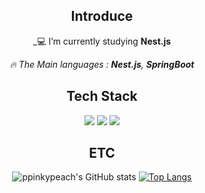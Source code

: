 <div align=center>

## Introduce


  
_💻 I’m currently studying **Nest.js**

_🔥 The Main languages : **Nest.js**, **SpringBoot**_



## Tech Stack

 <img src="https://img.shields.io/badge/Spring Boot-6DB33F?style=for-the-badge&logo=Spring Boot&logoColor=yellow">
 <img src="https://img.shields.io/badge/FastAPI-3776AB?style=for-the-badge&logo=FastAPI&logoColor=009688">
 <img src="https://img.shields.io/badge/Go-02303A?style=for-the-badge&logo=Go&logoColor=00ADD8">

  ## ETC

![ppinkypeach's GitHub stats](https://github-readme-stats.vercel.app/api?username=ppinkypeach&show_icons=true&theme=radical)
[![Top Langs](https://github-readme-stats.vercel.app/api/top-langs/?username=ppinkypeach&langs_count=10&layout=compact&theme=dark)](https://github.com/ppinkypeach/ppinkypeach)



</div>
